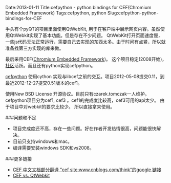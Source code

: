 Date:2013-01-11
Title:cefpython - python bindings for CEF(Chromium Embedded Framework)
Tags:cefpython, python
Slug:cefpython-python-bindings-for-CEF

手头有个pyQT的项目里面使用QtWebKit, 用于在客户端中展示网页内容。虽然使用QtWebkit实现了基本功能。但是存在不少问题。
QtWebKit打开页面速度慢，一些js代码无法正常运行，需要自己去实现的东西太多。由于时间有点紧，所以就准备找第三方实现的库来做。

最后采用CEF([Chromium Embedded Framework](http://code.google.com/p/chromiumembedded/))。
这个项目稳定(2008开始)，[社区](http://www.magpcss.org/ceforum/)活跃。而且还有python实现cefpython。

[cefpython](http://code.google.com/p/cefpython/) 使用cython 实现与libcef之前的交互。项目2012-05-08提交0.11，到最近2012-12-27提交0.51版本的cef1。

使用New BSD License 开源协议。目前只有czarek.tomczak一人维护。
cefpython项目分为cef1, cef3 。cef1的完成度比较高，cef3可用的api太少。
由于项目中对webkit的要求比较少。 所以直接拿来使用。

###问题和不足
- 项目完成度还不高，存在一些问题。好在作者开发热情很高，问题能很快解决。
- 目前只支持windows和mac。
- 编译需要安装windows SDK和vs2008。

###更多链接
- [CEF 中文文档部分翻译 ”cef site:www.cnblogs.com/think“的google 链接](https://www.google.com.hk/search?q=cef+site%3Awww.cnblogs.com%2Fthink)
- [CEF vs. QtWebkit](http://www.magpcss.org/ceforum/viewtopic.php?f=6&t=395)

